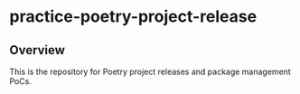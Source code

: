 # practice-poetry-project-release

## Overview
This is the repository for Poetry project releases and package management PoCs.

